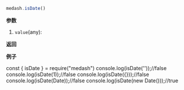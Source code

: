 ```ts
medash.isDate()
```


**参数**  
1. `value`(any): 
  
**返回**  
        
  
**例子**  

<me-embed>const  { isDate }  = require("medash")
console.log(isDate(''));//false
console.log(isDate(1));//false
console.log(isDate({}));//false
console.log(isDate(Date));//false
console.log(isDate(new Date()));//true




</me-embed>